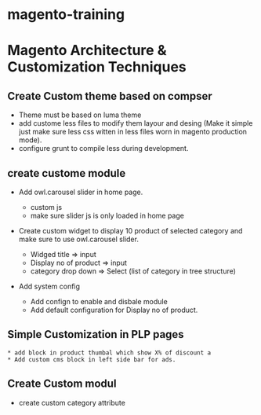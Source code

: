 # magento-training


# Magento Architecture & Customization Techniques 

## Create Custom theme based on compser
* Theme must be based on luma theme
* add custome less files to modify them layour and desing (Make it simple just make sure less css witten in less files worn in magento production mode).
* configure grunt to compile less during development.

## create custome module
* Add owl.carousel slider in home page.
    * custom js 
    * make sure slider js is only loaded in home page

* Create custom widget to display 10 product of selected category and make sure to use owl.carousel slider. 
    * Widged title => input
    * Display no of product => input
    * category drop down => Select (list of category in tree structure)
    
* Add system config
    * Add confign to enable and disbale module
    * Add default configuration for Display no of product.
 

## Simple Customization in PLP pages
    * add block in product thumbal which show X% of discount a
    * Add custom cms block in left side bar for ads.
    
## Create Custom modul
* create custom category attribute